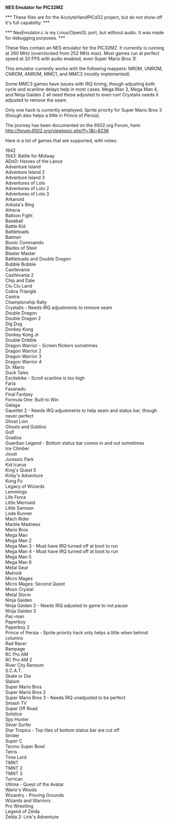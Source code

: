 <b>NES Emulator for PIC32MZ</b>

*** These files are for the AcolyteHandPICd32 project, but do not show off it's full capability. ***

*** NesEmulator.c is my Linux/OpenGL port, but without audio.  It was made for debugging purposes. ***

These files contain an NES emulator for the PIC32MZ.  It currently is running at 260 MHz (overclocked from 252 MHz max).  Most games run at perfect speed at 20 FPS with audio enabled, even Super Mario Bros 3!

This emulator currently works with the following mappers: NROM, UNROM, CNROM, ANROM, MMC1, and MMC3 (mostly implemented).

Some MMC3 games have issues with IRQ timing, though adjusting both cycle and scanline delays help in most cases.  Mega Man 3, Mega Man 4, and Ninja Gaiden 2 all need these adjusted to even run!  Crystalis needs it adjusted to remove the seam.

Only one hack is currently employed: Sprite priority for Super Mario Bros 3 (though also helps a little in Prince of Persia).

The journey has been documented on the 6502.org Forum, here: http://forum.6502.org/viewtopic.php?f=1&t=8236

Here is a list of games that are supported, with notes:

1942<br>
1943: Battle for Midway<br>
ADnD: Heroes of the Lance<br>
Adventure Island<br>
Adventure Island 2<br>
Adventure Island 3<br>
Adventures of Lolo<br>
Adventures of Lolo 2<br>
Adventures of Lolo 3<br>
Arkanoid<br>
Arkista's Ring<br>
Athena<br>
Balloon Fight<br>
Baseball<br>
Battle Kid<br>
Battletoads<Br>
Batman<br>
Bionic Commando<br>
Blades of Steel<br>
Blaster Master<br>
Battletoads and Double Dragon<br>
Bubble Bobble<br>
Castlevania<br>
Castlevania 2<br>
Chip and Dale<br>
Clu Clu Land<br>
Cobra Triangle<br>
Contra<br>
Championship Rally<br>
Crystalis - Needs IRQ adjustments to remove seam<br>
Double Dragon<br>
Double Dragon 2<br>
Dig Dug<br>
Donkey Kong<br>
Donkey Kong Jr<br>
Double Dribble<br>
Dragon Warrior - Screen flickers sometimes<br>
Dragon Warrior 2<br>
Dragon Warrior 3<br>
Dragon Warrior 4<br>
Dr. Mario<br>
Duck Tales<br>
Excitebike - Scroll scanline is too high<br>
Faria<br>
Faxanadu<br>
Final Fantasy<br>
Formula One: Built to Win<br>
Galaga<br>
Gauntlet 2 - Needs IRQ adjustments to help seam and status bar, though never perfect<br>
Ghost Lion<br>
Ghosts and Goblins<br>
Golf<br>
Gradius<br>
Guardian Legend - Bottom status bar comes in and out sometimes<br>
Ice Climber<br>
Joust<br>
Jurassic Park<br>
Kid Icarus<br>
King's Quest 5<br>
Kirby's Adventure<br>
Kung Fu<br>
Legacy of Wizards<br>
Lemmings<br>
Life Force<br>
Little Mermaid<br>
Little Samson<br>
Lode Runner<br>
Mach Rider<br>
Marble Madness<br>
Mario Bros<br>
Mega Man<br>
Mega Man 2<br>
Mega Man 3 - Must have IRQ turned off at boot to run<br>
Mega Man 4 - Must have IRQ turned off at boot to run<br>
Mega Man 5<br>
Mega Man 6<br>
Metal Gear<br>
Metroid<br>
Micro Mages<br>
Micro Mages: Second Quest<br>
Moon Crystal<br>
Metal Storm<br>
Ninja Gaiden<br>
Ninja Gaiden 2 - Needs IRQ adjusted to game to not pause<br>
Ninja Gaiden 3<br>
Pac-man<br>
Paperboy<br>
Paperboy 2<br>
Prince of Persia - Sprite priority hack only helps a little when behind columns<br>
Rad Racer<br>
Rampage<br>
RC Pro AM<br>
RC Pro AM 2<br>
River City Ransom<br>
S.C.A.T.<br>
Skate or Die<br>
Slalom<br>
Super Mario Bros<br>
Super Mario Bros 2<br>
Super Mario Bros 3 - Needs IRQ unadjusted to be perfect<br>
Smash TV<br>
Super Off Road<br>
Solstice<br>
Spy Hunter<br>
Silver Surfer<br>
Star Tropics - Top tiles of bottom status bar are cut off<br>
Strider<br>
Super C<br>
Tecmo Super Bowl<br>
Tetris<br>
Time Lord<br>
TMNT<br>
TMNT 2<br>
TMNT 3<br>
Turrican<br>
Ultima - Quest of the Avatar<br>
Wario's Woods<br>
Wizardry - Proving Grounds<br>
Wizards and Warriors<br>
Pro Wrestling<br>
Legend of Zelda<br>
Zelda 2: Link's Adventure<br>


